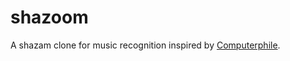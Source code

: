# shazoom
A shazam clone for music recognition inspired by [Computerphile](https://www.youtube.com/watch?v=RRsq9apr5QY).

